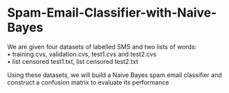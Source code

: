 # Spam-Email-Classifier-with-Naive-Bayes

We are given four datasets of labelled SMS and two lists of words:  
• training.cvs, validation.cvs, test1.cvs and test2.cvs  
• list censored test1.txt, list censored test2.txt

Using these datasets, we will build a Naive Bayes spam email classifier and construct a confusion matrix to evaluate its performance
